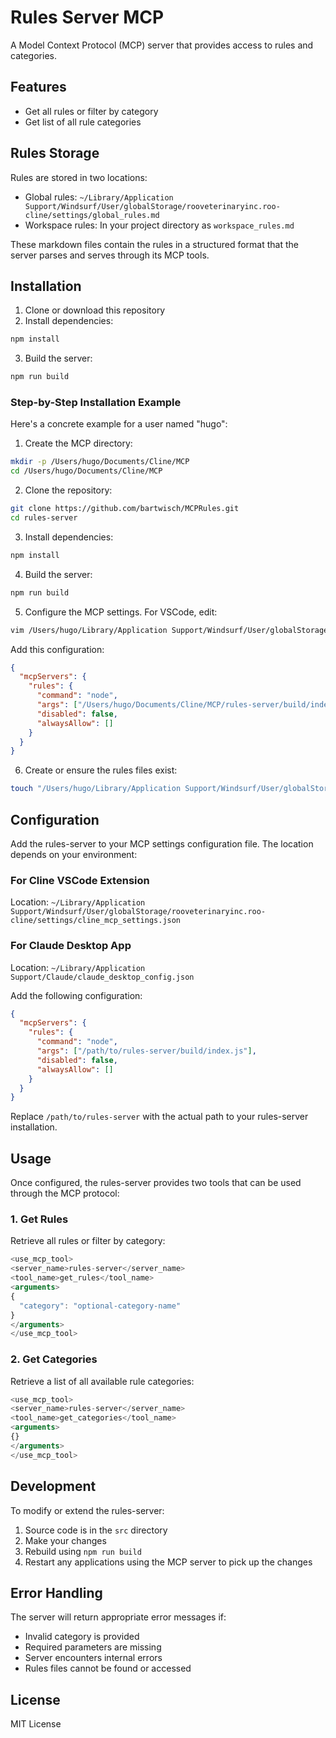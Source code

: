 # Rules Server MCP

A Model Context Protocol (MCP) server that provides access to rules and categories.

## Features

- Get all rules or filter by category
- Get list of all rule categories

## Rules Storage

Rules are stored in two locations:
- Global rules: `~/Library/Application Support/Windsurf/User/globalStorage/rooveterinaryinc.roo-cline/settings/global_rules.md`
- Workspace rules: In your project directory as `workspace_rules.md`

These markdown files contain the rules in a structured format that the server parses and serves through its MCP tools.

## Installation

1. Clone or download this repository
2. Install dependencies:
```bash
npm install
```
3. Build the server:
```bash
npm run build
```

### Step-by-Step Installation Example

Here's a concrete example for a user named "hugo":

1. Create the MCP directory:
```bash
mkdir -p /Users/hugo/Documents/Cline/MCP
cd /Users/hugo/Documents/Cline/MCP
```

2. Clone the repository:
```bash
git clone https://github.com/bartwisch/MCPRules.git
cd rules-server
```

3. Install dependencies:
```bash
npm install
```

4. Build the server:
```bash
npm run build
```

5. Configure the MCP settings. For VSCode, edit:
```bash
vim /Users/hugo/Library/Application Support/Windsurf/User/globalStorage/rooveterinaryinc.roo-cline/settings/cline_mcp_settings.json
```

Add this configuration:
```json
{
  "mcpServers": {
    "rules": {
      "command": "node",
      "args": ["/Users/hugo/Documents/Cline/MCP/rules-server/build/index.js"],
      "disabled": false,
      "alwaysAllow": []
    }
  }
}
```

6. Create or ensure the rules files exist:
```bash
touch "/Users/hugo/Library/Application Support/Windsurf/User/globalStorage/rooveterinaryinc.roo-cline/settings/global_rules.md"
```

## Configuration

Add the rules-server to your MCP settings configuration file. The location depends on your environment:

### For Cline VSCode Extension
Location: `~/Library/Application Support/Windsurf/User/globalStorage/rooveterinaryinc.roo-cline/settings/cline_mcp_settings.json`

### For Claude Desktop App
Location: `~/Library/Application Support/Claude/claude_desktop_config.json`

Add the following configuration:

```json
{
  "mcpServers": {
    "rules": {
      "command": "node",
      "args": ["/path/to/rules-server/build/index.js"],
      "disabled": false,
      "alwaysAllow": []
    }
  }
}
```

Replace `/path/to/rules-server` with the actual path to your rules-server installation.

## Usage

Once configured, the rules-server provides two tools that can be used through the MCP protocol:

### 1. Get Rules

Retrieve all rules or filter by category:

```typescript
<use_mcp_tool>
<server_name>rules-server</server_name>
<tool_name>get_rules</tool_name>
<arguments>
{
  "category": "optional-category-name"
}
</arguments>
</use_mcp_tool>
```

### 2. Get Categories

Retrieve a list of all available rule categories:

```typescript
<use_mcp_tool>
<server_name>rules-server</server_name>
<tool_name>get_categories</tool_name>
<arguments>
{}
</arguments>
</use_mcp_tool>
```

## Development

To modify or extend the rules-server:

1. Source code is in the `src` directory
2. Make your changes
3. Rebuild using `npm run build`
4. Restart any applications using the MCP server to pick up the changes

## Error Handling

The server will return appropriate error messages if:
- Invalid category is provided
- Required parameters are missing
- Server encounters internal errors
- Rules files cannot be found or accessed

## License

MIT License